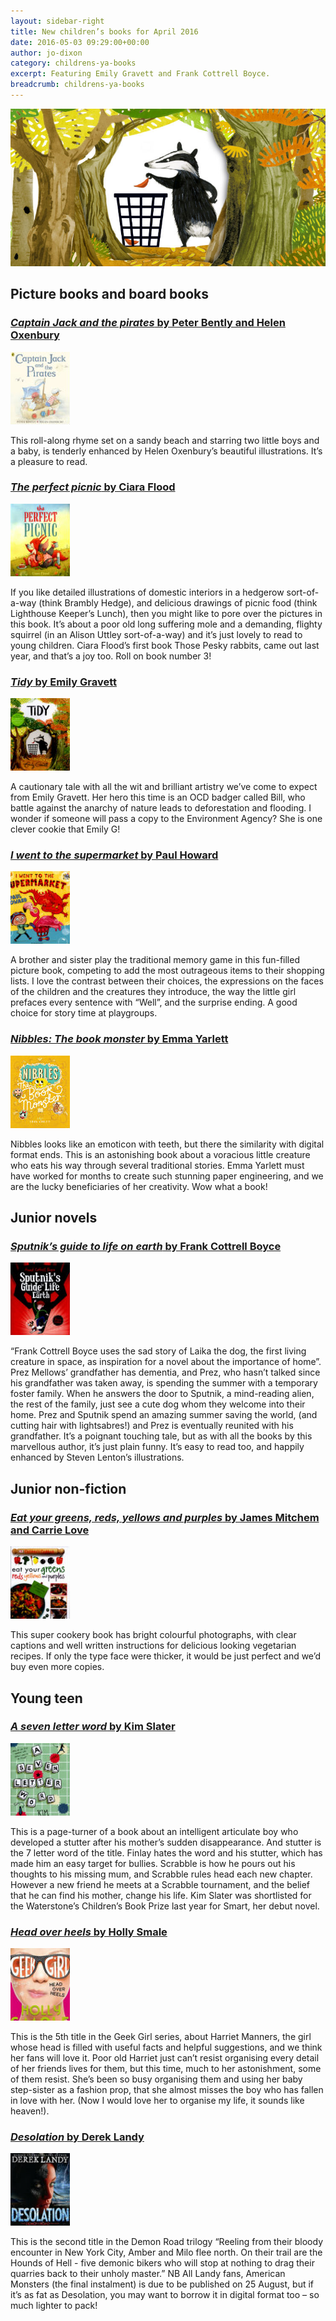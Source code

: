 ```yaml
---
layout: sidebar-right
title: New children’s books for April 2016
date: 2016-05-03 09:29:00+00:00
author: jo-dixon
category: childrens-ya-books
excerpt: Featuring Emily Gravett and Frank Cottrell Boyce.
breadcrumb: childrens-ya-books
---
```

![Tidy by Emily Gravett](/images/featured/featured-tidy.jpg)

## Picture books and board books

### [<cite>Captain Jack and the pirates</cite> by Peter Bently and Helen Oxenbury](https://suffolk.spydus.co.uk/cgi-bin/spydus.exe/ENQ/OPAC/BIBENQ/12441422?QRY=CTIBIB%3C%20IRN(50447864)&amp;QRYTEXT=Captain%20Jack%20and%20the%20pirates)

[![Captain Jack and the pirates by Peter Bently and Helen Oxenbury](/images/article/captain-jack-and-the-pirates.jpg)](https://suffolk.spydus.co.uk/cgi-bin/spydus.exe/ENQ/OPAC/BIBENQ/12441422?QRY=CTIBIB%3C%20IRN(50447864)&amp;QRYTEXT=Captain%20Jack%20and%20the%20pirates)

This roll-along rhyme set on a sandy beach and starring two little boys and a baby, is tenderly enhanced by Helen Oxenbury’s beautiful illustrations. It’s a pleasure to read.

### [<cite>The perfect picnic</cite> by Ciara Flood](https://suffolk.spydus.co.uk/cgi-bin/spydus.exe/ENQ/OPAC/BIBENQ/12442364?QRY=CTIBIB%3C%20IRN(573959)&amp;QRYTEXT=The%20perfect%20picnic)

[![The perfect picnic by Ciara Flood](/images/article/the-perfect-picnic.jpg)](https://suffolk.spydus.co.uk/cgi-bin/spydus.exe/ENQ/OPAC/BIBENQ/12442364?QRY=CTIBIB%3C%20IRN(573959)&amp;QRYTEXT=The%20perfect%20picnic)

If you like detailed illustrations of domestic interiors in a hedgerow sort-of-a-way (think Brambly Hedge), and delicious drawings of picnic food (think Lighthouse Keeper’s Lunch), then you might like to pore over the pictures in this book. It’s about a poor old long suffering mole and a demanding, flighty squirrel (in an Alison Uttley sort-of-a-way) and it’s just lovely to read to young children. Ciara Flood’s first book Those Pesky rabbits, came out last year, and that’s a joy too. Roll on book number 3!

### [<cite>Tidy</cite> by Emily Gravett](https://suffolk.spydus.co.uk/cgi-bin/spydus.exe/ENQ/OPAC/BIBENQ/12443347?QRY=CTIBIB%3C%20IRN(60138660)&amp;QRYTEXT=Tidy)

[![Tidy by Emily Gravett](/images/article/tidy.jpg)](https://suffolk.spydus.co.uk/cgi-bin/spydus.exe/ENQ/OPAC/BIBENQ/12443347?QRY=CTIBIB%3C%20IRN(60138660)&amp;QRYTEXT=Tidy)

A cautionary tale with all the wit and brilliant artistry we’ve come to expect from Emily Gravett. Her hero this time is an OCD badger called Bill, who battle against the anarchy of nature leads to deforestation and flooding. I wonder if someone will pass a copy to the Environment Agency? She is one clever cookie that Emily G!

### [<cite>I went to the supermarket</cite> by Paul Howard](https://suffolk.spydus.co.uk/cgi-bin/spydus.exe/ENQ/OPAC/BIBENQ/12443675?QRY=CTIBIB%3C%20IRN(58865843)&amp;QRYTEXT=I%20went%20to%20the%20supermarket)

[![I went to the supermarket by Paul Howard](/images/article/i-went-to-the-supermarket.jpg)](https://suffolk.spydus.co.uk/cgi-bin/spydus.exe/ENQ/OPAC/BIBENQ/12443675?QRY=CTIBIB%3C%20IRN(58865843)&amp;QRYTEXT=I%20went%20to%20the%20supermarket)

A brother and sister play the traditional memory game in this fun-filled picture book, competing to add the most outrageous items to their shopping lists. I love the contrast between their choices, the expressions on the faces of the children and the creatures they introduce, the way the little girl prefaces every sentence with “Well”, and the surprise ending. A good choice for story time at playgroups.

### [<cite>Nibbles: The book monster</cite> by Emma Yarlett](https://suffolk.spydus.co.uk/cgi-bin/spydus.exe/ENQ/OPAC/BIBENQ/12448049?QRY=CTIBIB%3C%20IRN(63183236)&amp;QRYTEXT=Nibbles%20%3A%20the%20book%20monster)

[![Nibbles: The book monster by Emma Yarlett](/images/article/nibbles-the-book-monster.jpg)](https://suffolk.spydus.co.uk/cgi-bin/spydus.exe/ENQ/OPAC/BIBENQ/12448049?QRY=CTIBIB%3C%20IRN(63183236)&amp;QRYTEXT=Nibbles%20%3A%20the%20book%20monster)

Nibbles looks like an emoticon with teeth, but there the similarity with digital format ends. This is an astonishing book about a voracious little creature who eats his way through several traditional stories. Emma Yarlett must have worked for months to create such stunning paper engineering, and we are the lucky beneficiaries of her creativity. Wow what a book!

## Junior novels

### [<cite>Sputnik’s guide to life on earth</cite> by Frank Cottrell Boyce](https://suffolk.spydus.co.uk/cgi-bin/spydus.exe/ENQ/OPAC/BIBENQ/12461499?QRY=CTIBIB%3C%20IRN(63356364)&amp;QRYTEXT=Sputnik%27s%20guide%20to%20life%20on%20Earth)

[![Sputnik’s guide to life on earth by Frank Cottrell Boyce](/images/article/sputniks-guide-to-life-on-earth.jpg)](https://suffolk.spydus.co.uk/cgi-bin/spydus.exe/ENQ/OPAC/BIBENQ/12461499?QRY=CTIBIB%3C%20IRN(63356364)&amp;QRYTEXT=Sputnik%27s%20guide%20to%20life%20on%20Earth)

“Frank Cottrell Boyce uses the sad story of Laika the dog, the first living creature in space, as inspiration for a novel about the importance of home”. Prez Mellows’ grandfather has dementia, and Prez, who hasn’t talked since his grandfather was taken away, is spending the summer with a temporary foster family. When he answers the door to Sputnik, a mind-reading alien, the rest of the family, just see a cute dog whom they welcome into their home. Prez and Sputnik spend an amazing summer saving the world, (and cutting hair with lightsabres!) and Prez is eventually reunited with his grandfather. It’s a poignant touching tale, but as with all the books by this marvellous author, it’s just plain funny. It’s easy to read too, and happily enhanced by Steven Lenton’s illustrations.

## Junior non-fiction

### [<cite>Eat your greens, reds, yellows and purples</cite> by James Mitchem and Carrie Love](https://suffolk.spydus.co.uk/cgi-bin/spydus.exe/ENQ/OPAC/BIBENQ/12460670?QRY=CTIBIB%3C%20IRN(60138303)&amp;QRYTEXT=Eat%20your%20greens%2C%20reds%2C%20yellows%20and%20purples)

[![Eat your greens, reds, yellows and purples by James Mitchem and Carrie Love](/images/article/eat-your-greens-reds-yellows-and-purples.jpg)](https://suffolk.spydus.co.uk/cgi-bin/spydus.exe/ENQ/OPAC/BIBENQ/12460670?QRY=CTIBIB%3C%20IRN(60138303)&amp;QRYTEXT=Eat%20your%20greens%2C%20reds%2C%20yellows%20and%20purples)

This super cookery book has bright colourful photographs, with clear captions and well written instructions for delicious looking vegetarian recipes. If only the type face were thicker, it would be just perfect and we’d buy even more copies.

## Young teen

### [<cite>A seven letter word</cite> by Kim Slater](https://suffolk.spydus.co.uk/cgi-bin/spydus.exe/ENQ/OPAC/BIBENQ/12457398?QRY=CTIBIB%3C%20IRN(58865295)&amp;QRYTEXT=A%20seven%20letter%20word)

[![A seven letter word by Kim Slater](/images/article/a-seven-letter-word.jpg)](https://suffolk.spydus.co.uk/cgi-bin/spydus.exe/ENQ/OPAC/BIBENQ/12457398?QRY=CTIBIB%3C%20IRN(58865295)&amp;QRYTEXT=A%20seven%20letter%20word)

This is a page-turner of a book about an intelligent articulate boy who developed a stutter after his mother’s sudden disappearance. And stutter is the 7 letter word of the title. Finlay hates the word and his stutter, which has made him an easy target for bullies. Scrabble is how he pours out his thoughts to his missing mum, and Scrabble rules head each new chapter. However a new friend he meets at a Scrabble tournament, and the belief that he can find his mother, change his life. Kim Slater was shortlisted for the Waterstone’s Children’s Book Prize last year for Smart, her debut novel.

### [<cite>Head over heels</cite> by Holly Smale](https://suffolk.spydus.co.uk/cgi-bin/spydus.exe/ENQ/OPAC/BIBENQ/12458243?QRY=CTIBIB%3C%20IRN(9437)&amp;QRYTEXT=Head%20over%20heels)

[![Head over heels by Holly Smale](/images/article/head-over-heels.jpg)](https://suffolk.spydus.co.uk/cgi-bin/spydus.exe/ENQ/OPAC/BIBENQ/12458243?QRY=CTIBIB%3C%20IRN(9437)&amp;QRYTEXT=Head%20over%20heels)

This is the 5th title in the Geek Girl series, about Harriet Manners, the girl whose head is filled with useful facts and helpful suggestions, and we think her fans will love it. Poor old Harriet just can’t resist organising every detail of her friends lives for them, but this time, much to her astonishment, some of them resist. She’s been so busy organising them and using her baby step-sister as a fashion prop, that she almost misses the boy who has fallen in love with her. (Now I would love her to organise my life, it sounds like heaven!).

### [<cite>Desolation</cite> by Derek Landy](https://suffolk.spydus.co.uk/cgi-bin/spydus.exe/ENQ/OPAC/BIBENQ/12455718?QRY=CTIBIB%3C%20IRN(766511)&amp;QRYTEXT=Desolation)

[![Desolation by Derek Landy](/images/article/desolation.jpg)](https://suffolk.spydus.co.uk/cgi-bin/spydus.exe/ENQ/OPAC/BIBENQ/12455718?QRY=CTIBIB%3C%20IRN(766511)&amp;QRYTEXT=Desolation)

This is the second title in the Demon Road trilogy “Reeling from their bloody encounter in New York City, Amber and Milo flee north. On their trail are the Hounds of Hell - five demonic bikers who will stop at nothing to drag their quarries back to their unholy master.” NB All Landy fans, American Monsters (the final instalment) is due to be published on 25 August, but if it’s as fat as Desolation, you may want to borrow it in digital format too – so much lighter to pack!

